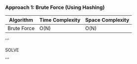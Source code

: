 ### Approach 1: Brute Force (Using Hashing)

| Algorithm                        | Time Complexity      | Space Complexity  |
|--------------------------------- | -------------------- | ----------------- |
| Brute Force                      | O(N)                 | O(N)              |

'''

SOLVE

'''



